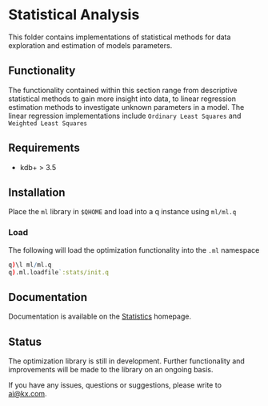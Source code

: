 # Statistical Analysis

This folder contains implementations of statistical methods for data exploration and estimation of models parameters.

## Functionality

The functionality contained within this section range from descriptive statistical methods to gain more insight into data, to linear regression estimation methods to investigate unknown parameters in a model. The linear regression implementations include `Ordinary Least Squares` and `Weighted Least Squares` 


## Requirements

- kdb+ > 3.5

## Installation

Place the `ml` library in `$QHOME` and load into a q instance using `ml/ml.q`

### Load

The following will load the optimization functionality into the `.ml` namespace
```q
q)\l ml/ml.q
q).ml.loadfile`:stats/init.q
```

## Documentation

Documentation is available on the [Statistics](https://code.kx.com/q/ml/toolkit/statistics/) homepage.

## Status

The optimization library is still in development. Further functionality and improvements will be made to the library on an ongoing basis.

If you have any issues, questions or suggestions, please write to ai@kx.com.
